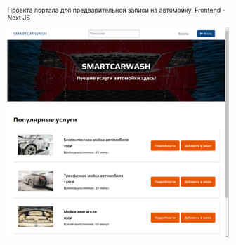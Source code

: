 Проекта портала для предварительной записи на автомойку. Frontend - Next JS

<div align="center">
    <img src="https://github.com/vladimirvolkovv/smartcarwash-frontend/blob/main/public/images/smartcarwash.png" width="800px"</img>
   
</div>

